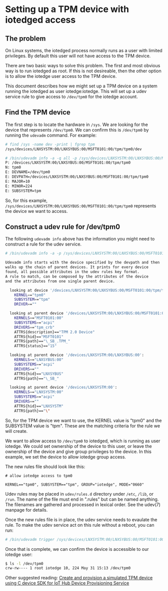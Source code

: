 
# Setting up a TPM device with iotedged access

## The problem

On Linux systems, the iotedged process normally runs as a user with limited 
privileges. By default this user will not have access to the TPM device. 

There are two basic ways to solve this problem.  The first and most obvious 
way is to run iotedged as root. If this is not desireable, then the other 
option is to allow the iotedge user access to the TPM device.

This document describes how we might set up a TPM device on a system running 
the iotedged as user iotedge:iotedge.  This will set up a udev service rule to 
give access to `/dev/tpm0` for the iotedge account.

## Find the TPM device

The first step is to locate the hardware in `/sys`. We are looking for the 
device that represents `/dev/tpm0`. We can confirm this is `/dev/tpm0` by 
running the `udevadm` command. For example:

```sh
# find /sys -name dev -print | fgrep tpm
/sys/devices/LNXSYSTM:00/LNXSYBUS:00/MSFT0101:00/tpm/tpm0/dev

# /bin/udevadm info -a -q all -p /sys/devices/LNXSYSTM:00/LNXSYBUS:00/MSFT0101:00/tpm/tpm0
P: /devices/LNXSYSTM:00/LNXSYBUS:00/MSFT0101:00/tpm/tpm0
N: tpm0
E: DEVNAME=/dev/tpm0
E: DEVPATH=/devices/LNXSYSTM:00/LNXSYBUS:00/MSFT0101:00/tpm/tpm0
E: MAJOR=10
E: MINOR=224
E: SUBSYSTEM=tpm
```

So, for this example, `/sys/devices/LNXSYSTM:00/LNXSYBUS:00/MSFT0101:00/tpm/tpm0` 
represents the device we want to access.

## Construct a udev rule for /dev/tpm0

The following `udevadm info` above has the information you might need to construct a rule for the udev service.

```sh
# /bin/udevadm info -a -p /sys/devices/LNXSYSTM:00/LNXSYBUS:00/MSFT0101:00/tpm/tpm0

Udevadm info starts with the device specified by the devpath and then
walks up the chain of parent devices. It prints for every device
found, all possible attributes in the udev rules key format.
A rule to match, can be composed by the attributes of the device
and the attributes from one single parent device.

  looking at device '/devices/LNXSYSTM:00/LNXSYBUS:00/MSFT0101:00/tpm/tpm0':
    KERNEL=="tpm0"
    SUBSYSTEM=="tpm"
    DRIVER==""

  looking at parent device '/devices/LNXSYSTM:00/LNXSYBUS:00/MSFT0101:00':
    KERNELS=="MSFT0101:00"
    SUBSYSTEMS=="acpi"
    DRIVERS=="tpm_crb"
    ATTRS{description}=="TPM 2.0 Device"
    ATTRS{hid}=="MSFT0101"
    ATTRS{path}=="\_SB_.TPM_"
    ATTRS{status}=="15"

  looking at parent device '/devices/LNXSYSTM:00/LNXSYBUS:00':
    KERNELS=="LNXSYBUS:00"
    SUBSYSTEMS=="acpi"
    DRIVERS==""
    ATTRS{hid}=="LNXSYBUS"
    ATTRS{path}=="\_SB_"

  looking at parent device '/devices/LNXSYSTM:00':
    KERNELS=="LNXSYSTM:00"
    SUBSYSTEMS=="acpi"
    DRIVERS==""
    ATTRS{hid}=="LNXSYSTM"
    ATTRS{path}=="\"
```

So, for the TPM device we want to use, the KERNEL value is "tpm0" and the 
SUBSYSTEM value is "tpm".  These are the matching criteria for the rule we 
will create.

We want to allow access to `/dev/tpm0` to iotedged, which is running as user 
iotedge. We could set ownership of the device to this user, or leave the 
ownership of the device and give group privileges to the device. In this 
example, we set the device to allow iotedge group access.

The new rules file should look like this:

```
# allow iotedge access to tpm0

KERNEL=="tpm0", SUBSYSTEM=="tpm", GROUP="iotedge", MODE="0660"
```

Udev rules may be placed in `udev/rules.d` directory under `/etc`, `/lib`, or 
`/run`. The name of the file must end in ".rules" but can be named anything. 
The filenames are gathered and processed in lexical order.  See the udev\(7\) 
manpage for details.

Once the new rules file is in place, the udev service needs to evaulate the 
rule. To make the udev service act on this rule without a reboot, you can run:

```sh
# /bin/udevadm trigger /sys/devices/LNXSYSTM:00/LNXSYBUS:00/MSFT0101:00/tpm/tpm0
```

Once that is complete, we can confirm the device is accessible to our iotedge user:
```sh
$ ls -l /dev/tpm0
crw-rw---- 1 root iotedge 10, 224 May 31 15:13 /dev/tpm0
```

Other suggested reading:
[Create and provision a simulated TPM device using C device SDK for IoT Hub Device Provisioning Service](https://docs.microsoft.com/en-us/azure/iot-dps/quick-create-simulated-device)
